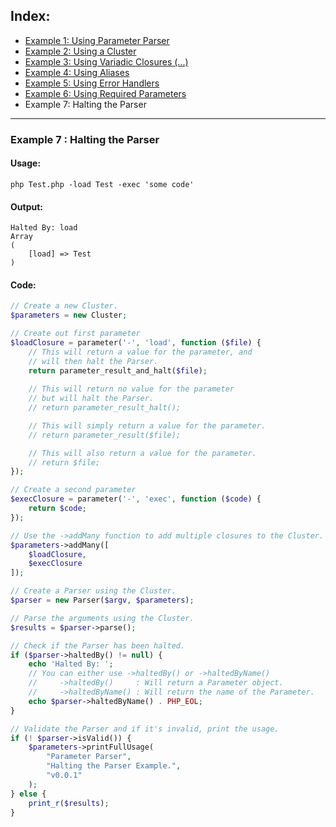 ## Index:
* [Example 1: Using Parameter Parser](https://github.com/nathan-fiscaletti/parameterparser/blob/master/examples/Example1.md)
* [Example 2: Using a Cluster](https://github.com/nathan-fiscaletti/parameterparser/blob/master/examples/Example2.md)
* [Example 3: Using Variadic Closures (...)](https://github.com/nathan-fiscaletti/parameterparser/blob/master/examples/Example3.md)
* [Example 4: Using Aliases](https://github.com/nathan-fiscaletti/parameterparser/blob/master/examples/Example4.md)
* [Example 5: Using Error Handlers](https://github.com/nathan-fiscaletti/parameterparser/blob/master/examples/Example5.md)
* [Example 6: Using Required Parameters](https://github.com/nathan-fiscaletti/parameterparser/blob/master/examples/Example6.md)
* Example 7: Halting the Parser

----
### Example 7 : Halting the Parser

#### Usage: 
    php Test.php -load Test -exec 'some code'
#### Output: 
    Halted By: load
    Array
    (
        [load] => Test
    )
#### Code:
```php
// Create a new Cluster.
$parameters = new Cluster;

// Create out first parameter
$loadClosure = parameter('-', 'load', function ($file) {
    // This will return a value for the parameter, and 
    // will then halt the Parser.
    return parameter_result_and_halt($file);
    
    // This will return no value for the parameter
    // but will halt the Parser.
    // return parameter_result_halt();

    // This will simply return a value for the parameter.
    // return parameter_result($file);

    // This will also return a value for the parameter.
    // return $file;
});

// Create a second parameter
$execClosure = parameter('-', 'exec', function ($code) {
    return $code;
});

// Use the ->addMany function to add multiple closures to the Cluster.
$parameters->addMany([
    $loadClosure,
    $execClosure
]);

// Create a Parser using the Cluster.
$parser = new Parser($argv, $parameters);

// Parse the arguments using the Cluster.
$results = $parser->parse();

// Check if the Parser has been halted.
if ($parser->haltedBy() != null) {
    echo 'Halted By: ';
    // You can either use ->haltedBy() or ->haltedByName()
    //     ->haltedBy()     : Will return a Parameter object.
    //     ->haltedByName() : Will return the name of the Parameter.
    echo $parser->haltedByName() . PHP_EOL;
}

// Validate the Parser and if it's invalid, print the usage.
if (! $parser->isValid()) {
    $parameters->printFullUsage(
        "Parameter Parser",
        "Halting the Parser Example.",
        "v0.0.1"
    );
} else {
    print_r($results);
}
```
